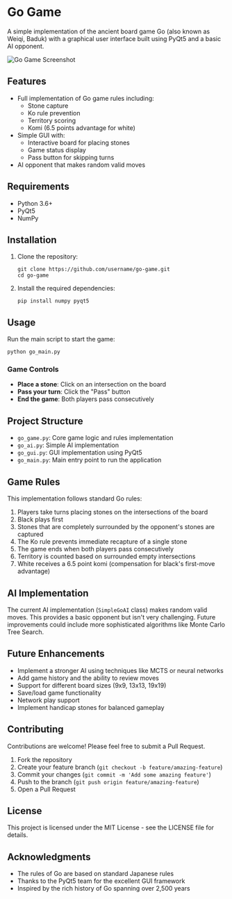 # Go Game

A simple implementation of the ancient board game Go (also known as Weiqi, Baduk) with a graphical user interface built using PyQt5 and a basic AI opponent.

![Go Game Screenshot](https://raw.githubusercontent.com/username/go-game/main/screenshots/gameplay.png)

## Features

- Full implementation of Go game rules including:
  - Stone capture
  - Ko rule prevention
  - Territory scoring
  - Komi (6.5 points advantage for white)
- Simple GUI with:
  - Interactive board for placing stones
  - Game status display
  - Pass button for skipping turns
- AI opponent that makes random valid moves

## Requirements

- Python 3.6+
- PyQt5
- NumPy

## Installation

1. Clone the repository:
   ```
   git clone https://github.com/username/go-game.git
   cd go-game
   ```

2. Install the required dependencies:
   ```
   pip install numpy pyqt5
   ```

## Usage

Run the main script to start the game:

```
python go_main.py
```

### Game Controls

- **Place a stone**: Click on an intersection on the board
- **Pass your turn**: Click the "Pass" button
- **End the game**: Both players pass consecutively

## Project Structure

- `go_game.py`: Core game logic and rules implementation
- `go_ai.py`: Simple AI implementation
- `go_gui.py`: GUI implementation using PyQt5
- `go_main.py`: Main entry point to run the application

## Game Rules

This implementation follows standard Go rules:

1. Players take turns placing stones on the intersections of the board
2. Black plays first
3. Stones that are completely surrounded by the opponent's stones are captured
4. The Ko rule prevents immediate recapture of a single stone
5. The game ends when both players pass consecutively
6. Territory is counted based on surrounded empty intersections
7. White receives a 6.5 point komi (compensation for black's first-move advantage)

## AI Implementation

The current AI implementation (`SimpleGoAI` class) makes random valid moves. This provides a basic opponent but isn't very challenging. Future improvements could include more sophisticated algorithms like Monte Carlo Tree Search.

## Future Enhancements

- Implement a stronger AI using techniques like MCTS or neural networks
- Add game history and the ability to review moves
- Support for different board sizes (9x9, 13x13, 19x19)
- Save/load game functionality
- Network play support
- Implement handicap stones for balanced gameplay

## Contributing

Contributions are welcome! Please feel free to submit a Pull Request.

1. Fork the repository
2. Create your feature branch (`git checkout -b feature/amazing-feature`)
3. Commit your changes (`git commit -m 'Add some amazing feature'`)
4. Push to the branch (`git push origin feature/amazing-feature`)
5. Open a Pull Request

## License

This project is licensed under the MIT License - see the LICENSE file for details.

## Acknowledgments

- The rules of Go are based on standard Japanese rules
- Thanks to the PyQt5 team for the excellent GUI framework
- Inspired by the rich history of Go spanning over 2,500 years
